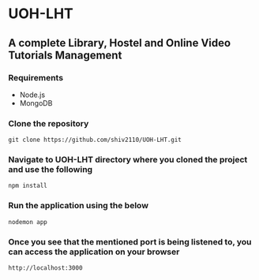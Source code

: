 # UOH-LHT

## A complete Library, Hostel and Online Video Tutorials Management

### Requirements
- Node.js
- MongoDB

### Clone the repository
```
git clone https://github.com/shiv2110/UOH-LHT.git
```

### Navigate to UOH-LHT directory where you cloned the project and use the following
```
npm install
```

### Run the application using the below
```
nodemon app
```

### Once you see that the mentioned port is being listened to, you can access the application on your browser
```
http://localhost:3000
```
